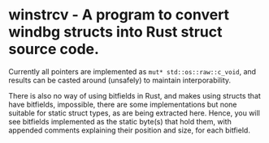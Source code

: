 # winstrcv - A program to convert windbg structs into Rust struct source code.


Currently all pointers are implemented as `mut* std::os::raw::c_void`, and results can be casted around (unsafely) to maintain interporability.

There is also no way of using bitfields in Rust, and makes using structs that have bitfields, impossible, there are some implementations but none suitable for static struct types, as are being extracted here. Hence, you will see bitfields implemented as the static byte(s) that hold them, with appended comments explaining their position and size, for each bitfield.